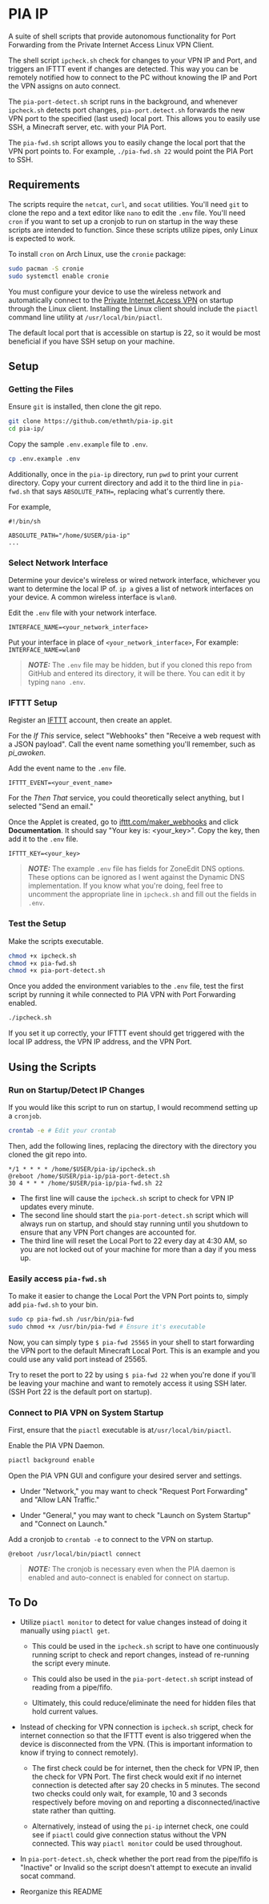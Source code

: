 # PIA IP

A suite of shell scripts that provide autonomous functionality for Port Forwarding from the Private Internet Access Linux VPN Client.

The shell script `ipcheck.sh` check for changes to your VPN IP and Port, and triggers an IFTTT event if changes are detected. This way you can be remotely notified how to connect to the PC without knowing the IP and Port the VPN assigns on auto connect.

The `pia-port-detect.sh` script runs in the background, and whenever `ipcheck.sh` detects port changes, `pia-port.detect.sh` forwards the new VPN port to the specified (last used) local port. This allows you to easily use SSH, a Minecraft server, etc. with your PIA Port.

The `pia-fwd.sh` script allows you to easily change the local port that the VPN port points to. For example, `./pia-fwd.sh 22` would point the PIA Port to SSH.

## Requirements

The scripts require the `netcat`, `curl`, and `socat` utilities. You'll need `git` to clone the repo and a text editor like `nano` to edit the `.env` file. You'll need `cron` if you want to set up a cronjob to run on startup in the way these scripts are intended to function. Since these scripts utilize pipes, only Linux is expected to work.

To install `cron` on Arch Linux, use the `cronie` package:

```sh
sudo pacman -S cronie
sudo systemctl enable cronie
```

You must configure your device to use the wireless network and automatically connect to the [Private Internet Access VPN](https://www.privateinternetaccess.com/download/linux-vpn) on startup through the Linux client. Installing the Linux client should include the `piactl` command line utility at `/usr/local/bin/piactl`.

The default local port that is accessible on startup is 22, so it would be most beneficial if you have SSH setup on your machine.

## Setup

### Getting the Files

Ensure `git` is installed, then clone the git repo.

```sh
git clone https://github.com/ethmth/pia-ip.git
cd pia-ip/
```

Copy the sample `.env.example` file to `.env`.

```sh
cp .env.example .env
```

Additionally, once in the `pia-ip` directory, run `pwd` to print your current directory. Copy your current directory and add it to the third line in `pia-fwd.sh` that says `ABSOLUTE_PATH=`, replacing what's currently there.

For example,

```
#!/bin/sh

ABSOLUTE_PATH="/home/$USER/pia-ip"
...
```

### Select Network Interface

Determine your device's wireless or wired network interface, whichever you want to determine the local IP of. `ip a` gives a list of network interfaces on your device. A common wireless interface is `wlan0`.

Edit the `.env` file with your network interface.

```
INTERFACE_NAME=<your_network_interface>
```

Put your interface in place of `<your_network_interface>`,
For example: `INTERFACE_NAME=wlan0`

> **_NOTE:_** The `.env` file may be hidden, but if you cloned this repo from GitHub and entered its directory, it will be there. You can edit it by typing `nano .env`.

### IFTTT Setup

Register an [IFTTT](https://ifttt.com/) account, then create an applet.

For the _If This_ service, select "Webhooks" then "Receive a web request with a JSON payload". Call the event name something you'll remember, such as _pi_awoken_.

Add the event name to the `.env` file.

```
IFTTT_EVENT=<your_event_name>
```

For the _Then That_ service, you could theoretically select anything, but I selected "Send an email."

Once the Applet is created, go to [ifttt.com/maker_webhooks](https://ifttt.com/maker_webhooks) and click **Documentation**. It should say "Your key is: <your_key>". Copy the key, then add it to the `.env` file.

```
IFTTT_KEY=<your_key>
```

> **_NOTE:_** The example `.env` file has fields for ZoneEdit DNS options. These options can be ignored as I went against the Dynamic DNS implementation. If you know what you're doing, feel free to uncomment the appropriate line in `ipcheck.sh` and fill out the fields in `.env`.

### Test the Setup

Make the scripts executable.

```sh
chmod +x ipcheck.sh
chmod +x pia-fwd.sh
chmod +x pia-port-detect.sh
```

Once you added the environment variables to the `.env` file, test the first script by running it while connected to PIA VPN with Port Forwarding enabled.

```sh
./ipcheck.sh
```

If you set it up correctly, your IFTTT event should get triggered with the local IP address, the VPN IP address, and the VPN Port.

## Using the Scripts

### Run on Startup/Detect IP Changes

If you would like this script to run on startup, I would recommend setting up a `cronjob`.

```sh
crontab -e # Edit your crontab
```

Then, add the following lines, replacing the directory with the directory you cloned the git repo into.

```
*/1 * * * * /home/$USER/pia-ip/ipcheck.sh
@reboot /home/$USER/pia-ip/pia-port-detect.sh
30 4 * * * /home/$USER/pia-ip/pia-fwd.sh 22
```

- The first line will cause the `ipcheck.sh` script to check for VPN IP updates every minute.
- The second line should start the `pia-port-detect.sh` script which will always run on startup, and should stay running until you shutdown to ensure that any VPN Port changes are accounted for.
- The third line will reset the Local Port to 22 every day at 4:30 AM, so you are not locked out of your machine for more than a day if you mess up.

### Easily access `pia-fwd.sh`

To make it easier to change the Local Port the VPN Port points to, simply add `pia-fwd.sh` to your bin.

```sh
sudo cp pia-fwd.sh /usr/bin/pia-fwd
sudo chmod +x /usr/bin/pia-fwd # Ensure it's executable
```

Now, you can simply type `$ pia-fwd 25565` in your shell to start forwarding the VPN port to the default Minecraft Local Port. This is an example and you could use any valid port instead of 25565.

Try to reset the port to 22 by using `$ pia-fwd 22` when you're done if you'll be leaving your machine and want to remotely access it using SSH later. (SSH Port 22 is the default port on startup).

### Connect to PIA VPN on System Startup

First, ensure that the `piactl` executable is at`/usr/local/bin/piactl`.

Enable the PIA VPN Daemon.

```sh
piactl background enable
```

Open the PIA VPN GUI and configure your desired server and settings.

- Under "Network," you may want to check "Request Port Forwarding" and "Allow LAN Traffic."

- Under "General," you may want to check "Launch on System Startup" and "Connect on Launch."

Add a cronjob to `crontab -e` to connect to the VPN on startup.

```
@reboot /usr/local/bin/piactl connect
```

> **_NOTE:_** The cronjob is necessary even when the PIA daemon is enabled and auto-connect is enabled for connect on startup.

## To Do

- Utilize `piactl monitor` to detect for value changes instead of doing it manually using `piactl get`.

  - This could be used in the `ipcheck.sh` script to have one continuously running script to check and report changes, instead of re-running the script every minute.

  - This could also be used in the `pia-port-detect.sh` script instead of reading from a pipe/fifo.

  - Ultimately, this could reduce/eliminate the need for hidden files that hold current values.

- Instead of checking for VPN connection is `ipcheck.sh` script, check for internet connection so that the IFTTT event is also triggered when the device is disconnected from the VPN. (This is important information to know if trying to connect remotely).

  - The first check could be for internet, then the check for VPN IP, then the check for VPN Port. The first check would exit if no internet connection is detected after say 20 checks in 5 minutes. The second two checks could only wait, for example, 10 and 3 seconds respectively before moving on and reporting a disconnected/inactive state rather than quitting.

  - Alternatively, instead of using the `pi-ip` internet check, one could see if `piactl` could give connection status without the VPN connected. This way `piactl monitor` could be used throughout.

- In `pia-port-detect.sh`, check whether the port read from the pipe/fifo is "Inactive" or Invalid so the script doesn't attempt to execute an invalid socat command.

- Reorganize this README
